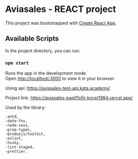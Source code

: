 # Aviasales - REACT project

This project was bootstrapped with [Create React App](https://github.com/facebook/create-react-app).

## Available Scripts

In the project directory, you can run:

### `npm start`

Runs the app in the development mode.\
Open [http://localhost:3000](http://localhost:3000) to view it in your browser.

Using api: https://aviasales-test-api.kata.academy/

Project link: https://aviasales-eaqif1p5t-konst1984.vercel.app/

Used by the library:

    -antd,
    -date-fns,
    -node-sass,
    -prop-types,
    -@reduxjs/toolkit,
    -eslint,
    -husky,
    -lint-staged,
    -prettier.



